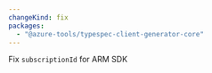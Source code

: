 ```yaml
---
changeKind: fix
packages:
  - "@azure-tools/typespec-client-generator-core"
---
```


Fix `subscriptionId` for ARM SDK